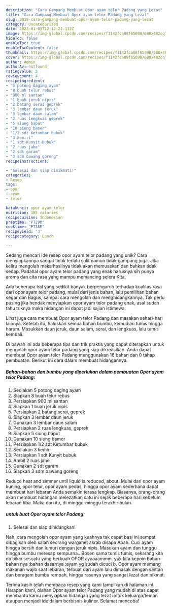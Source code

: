 ```yaml
---
description: "Cara Gampang Membuat Opor ayam telor Padang yang Lezat"
title: "Cara Gampang Membuat Opor ayam telor Padang yang Lezat"
slug: 2018-cara-gampang-membuat-opor-ayam-telor-padang-yang-lezat
category: Uncategorized
date: 2023-01-05T12:12:21.112Z
image: https://img-global.cpcdn.com/recipes/f1142fca08f65098/680x482cq70/opor-ayam-telor-padang-foto-resep-utama.jpg
hideToc: false
enableToc: true
enableTocContent: false
thumbnail: https://img-global.cpcdn.com/recipes/f1142fca08f65098/680x482cq70/opor-ayam-telor-padang-foto-resep-utama.jpg
cover: https://img-global.cpcdn.com/recipes/f1142fca08f65098/680x482cq70/opor-ayam-telor-padang-foto-resep-utama.jpg
author: Admin
authorAv: notfound
ratingvalue: 5
reviewcount: 4
recipeingredient:
- "5 potong daging ayam"
- "8 buah telur rebus"
- "900 ml santan"
- "1 buah jeruk nipis"
- "2 batang serai geprek"
- "3 lembar daun jeruk"
- "3 lembar daun salam"
- "2 ruas lengkuas geprek"
- "5 siung baput"
- "10 siung bamer"
- "1/2 sdt Ketumbar bubuk"
- "3 kemiri"
- "1 sdt Kunyit bubuk"
- "2 ruas jahe"
- "2 sdt garam"
- "3 sdm bawang goreng"
recipeinstructions:

- "Selesai dan siap dinikmati!"
categories:
- Resep
tags:
- opor
- ayam
- telor

katakunci: opor ayam telor 
nutrition: 185 calories
recipecuisine: Indonesian
preptime: "PT29M"
cooktime: "PT38M"
recipeyield: "3"
recipecategory: Lunch

---
```





Sedang mencari ide resep opor ayam telor padang yang unik? Cara menyiapkannya sangat tidak terlalu sulit namun tidak gampang juga. Jika keliru mengolah maka hasilnya tidak akan memuaskan dan bahkan tidak sedap. Padahal opor ayam telor padang yang enak harusnya sih punya aroma dan cita rasa yang mampu memancing selera Kita.





Ada beberapa hal yang sedikit banyak berpengaruh terhadap kualitas rasa dari opor ayam telor padang, mulai dari jenis bahan, lalu pemilihan bahan segar dan Bagus, sampai cara mengolah dan menghidangkannya. Tak perlu pusing jika hendak menyiapkan opor ayam telor padang enak,      asal sudah tahu triknya maka hidangan ini dapat jadi sajian istimewa.














Lihat juga cara membuat Opor ayam telor Padang dan masakan sehari-hari lainnya. Setelah itu, haluskan semua bahan bumbu, kemudian tumis hingga harum. Masukkan daun jeruk, daun salam, serai, dan lengkuas, lalu tumis kembali.






Di bawah ini ada beberapa tips dan trik praktis yang dapat diterapkan untuk mengolah opor ayam telor padang yang siap dikreasikan. Anda dapat membuat Opor ayam telor Padang menggunakan 16 bahan dan 0 tahap pembuatan. Berikut ini cara dalam membuat hidangannya.

<!--inarticleads1-->

##### Bahan-bahan dan bumbu yang diperlukan dalam pembuatan Opor ayam telor Padang:

1. Sediakan 5 potong daging ayam
1. Siapkan 8 buah telur rebus
1. Persiapkan 900 ml santan
1. Siapkan 1 buah jeruk nipis
1. Persiapkan 2 batang serai, geprek
1. Siapkan 3 lembar daun jeruk
1. Gunakan 3 lembar daun salam
1. Persiapkan 2 ruas lengkuas, geprek
1. Siapkan 5 siung baput
1. Gunakan 10 siung bamer
1. Persiapkan 1/2 sdt Ketumbar bubuk
1. Sediakan 3 kemiri
1. Persiapkan 1 sdt Kunyit bubuk
1. Ambil 2 ruas jahe
1. Gunakan 2 sdt garam
1. Siapkan 3 sdm bawang goreng


Reduce heat and simmer until liquid is reduced, about. Mulai dari opor ayam kuning, opor telur, opor ayam pedas, hingga opor ayam sederhana dapat membuat hari lebaran Anda semakin terasa lengkap. Biasanya, orang-orang akan membuat hidangan melezatkan satu ini sejak beberapa hari sebelum lebaran tiba. Maka dari itu, di minggu-minggu terakhir bulan. 

<!--inarticleads2-->

#####  untuk buat Opor ayam telor Padang:


1. Selesai dan siap dihidangkan!

Nah, cara mengolah opor ayam yang kuahnya tak cepat basi ini sempat dibagikan oleh salah seorang warganet akrab disapa Abah. Cuci ayam hingga bersih dan lumuri dengan jeruk nipis. Masukan ayam dan tunggu hingga bumbu meresap sempurna.. Bosen sama tumis tumis, sekarang kita cb bikin sesuatu yang berkuah OPOR ayaaaammm. yuk kita kepoin bahan-bahan nya :bahan dasarnya :ayam yg sudah dicuci b. Opor ayam memang makanan wajib saat lebaran, terbuat dari ayam lalu dimasak dengan santan dan beragam bumbu rempah, hingga rasanya yang sangat lezat dan nikmat. 

Terima kasih telah membaca resep yang kami tampilkan di halaman ini. Harapan kami, olahan Opor ayam telor Padang yang mudah di atas dapat membantu kamu menyiapkan hidangan yang lezat untuk keluarga/teman ataupun menjadi ide dalam berbisnis kuliner. Selamat mencoba!
